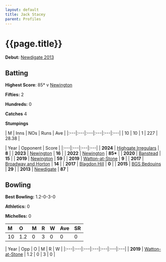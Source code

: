 ```yaml
---
layout: default
title: Jack Stacey
parent: Profiles
---
```


# {{page.title}}

**Debut:** [Newdigate 2013](../2013/newdigate)

## Batting

**Highest Score**: 85&#42; v [Newington](../2022/newington)

**Fifties:** 2

**Hundreds:** 0

**Catches** 4

**Stumpings** <br />

| M | Inns | NOs | Runs | Ave |
|:---|:---|:---|:---|:---|:---|
| 10 | 10 | 1 | 227 | 28.38 |

| Year | Opponent | Score |
|:---|:---|:---|:---|
| **2024** | [Highgate Irregulars](../2024/highate-irregulars) | **8** |
| **2023** | [Newington](../2023/newington) | **16** |
| **2022** | [Newington](../2022/newington) | **85&#42;** |
| **2020** | [Banstead](../2020/banstead) | **15** |
| **2019** | [Newington](../2019/newington) | **59** |
| **2019** | [Watton-at-Stone](../2019/watton-at-stone) | **9** |
| **2017** | [Broadway and Horton](../2017/broadway-and-horton) | **14** |
| **2017** | [Blagdon Hill](../2017/blagdon-hill) | **0** |
| **2015** | [BGS Bedouins](../2015/bgs-bedouins) | **29** |
| **2013** | [Newdigate](../2013/newdigate) | **87** |


## Bowling

**Best Bowling:** 1.2-0-3-0

**Athletics:** 0

**Michelles:** 0 <br />

| M | O | M | R | W | Ave | SR |
|:---|:---|:---|:---|:---|:---|:---|
| 10 | 1.2 | 0 | 3 | 0 | 0 | 0 |

| Year | Opp | O | M | R | W |
|:---|:---|:---|:---|:---|:---|:---|
| **2019** | [Watton-at-Stone](../2019/watton-at-stone) | 1.2 | 0 | 3 | 0 |